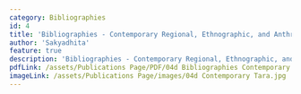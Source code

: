 ```yaml
---
category: Bibliographies
id: 4
title: 'Bibliographies - Contemporary Regional, Ethnographic, and Anthropological Studies'
author: 'Sakyadhita'
feature: true
description: 'Bibliographies - Contemporary Regional, Ethnographic, and Anthropological Studies'
pdfLink: /assets/Publications Page/PDF/04d Bibliographies Contemporary.pdf
imageLink: /assets/Publications Page/images/04d Contemporary Tara.jpg
---
```

